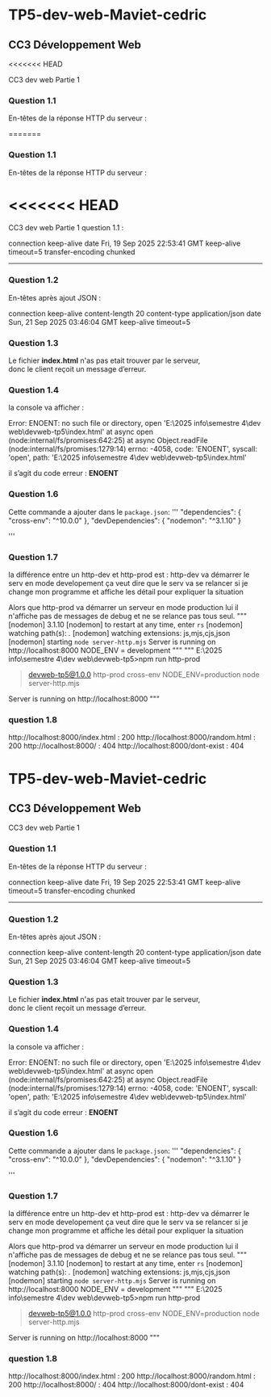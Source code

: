 # TP5-dev-web-Maviet-cedric

## CC3 Développement Web

<<<<<<< HEAD


CC3 dev web
Partie 1

### Question 1.1
En-têtes de la réponse HTTP du serveur :

=======
### Question 1.1
En-têtes de la réponse HTTP du serveur :

<<<<<<< HEAD
=======
CC3 dev web
Partie 1
question 1.1 :



connection keep-alive
date Fri, 19 Sep 2025 22:53:41 GMT
keep-alive timeout=5
transfer-encoding chunked


---

### Question 1.2
En-têtes après ajout JSON :

connection keep-alive
content-length 20
content-type application/json
date  Sun, 21 Sep 2025 03:46:04 GMT
keep-alive timeout=5





### Question 1.3

Le fichier **index.html** n'as pas etait trouver par le serveur,  
donc le client reçoit un message d’erreur.



### Question 1.4

la console va afficher :

Error: ENOENT: no such file or directory, open 'E:\2025 info\semestre 4\dev web\devweb-tp5\index.html'
    at async open (node:internal/fs/promises:642:25)
    at async Object.readFile (node:internal/fs/promises:1279:14) 
  errno: -4058,
  code: 'ENOENT',
  syscall: 'open',
  path: 'E:\\2025 info\\semestre 4\\dev web\\devweb-tp5\\index.html'

il s’agit du code erreur : **ENOENT**
 


### Question 1.6

Cette commande a ajouter dans le `package.json`:
'''
 "dependencies": {
    "cross-env": "^10.0.0"
  },
  "devDependencies": {
    "nodemon": "^3.1.10"
  }

'''
 

### Question 1.7

la différence entre un http-dev et http-prod est :
http-dev va démarrer le serv  en mode developement ça veut dire que le serv va se relancer si je change mon programme et affiche les détail pour expliquer la situation 

Alors que http-prod va démarrer un serveur en mode production lui il n'affiche pas de messages de debug et ne se relance pas tous seul.
"""
[nodemon] 3.1.10
[nodemon] to restart at any time, enter `rs`
[nodemon] watching path(s): *.*
[nodemon] watching extensions: js,mjs,cjs,json
[nodemon] starting `node server-http.mjs`
Server is running on http://localhost:8000
NODE_ENV = development
"""
"""
E:\2025 info\semestre 4\dev web\devweb-tp5>npm run http-prod

> devweb-tp5@1.0.0 http-prod
> cross-env NODE_ENV=production node server-http.mjs

Server is running on http://localhost:8000
"""
### question 1.8

http://localhost:8000/index.html :
200 
http://localhost:8000/random.html :
200
http://localhost:8000/ :
404
http://localhost:8000/dont-exist :
404


# TP5-dev-web-Maviet-cedric

## CC3 Développement Web



CC3 dev web
Partie 1

### Question 1.1
En-têtes de la réponse HTTP du serveur :

connection keep-alive
date Fri, 19 Sep 2025 22:53:41 GMT
keep-alive timeout=5
transfer-encoding chunked


---

### Question 1.2
En-têtes après ajout JSON :

connection keep-alive
content-length 20
content-type application/json
date  Sun, 21 Sep 2025 03:46:04 GMT
keep-alive timeout=5





### Question 1.3
Le fichier **index.html** n'as pas etait trouver par le serveur,  
donc le client reçoit un message d’erreur.



### Question 1.4

la console va afficher :

Error: ENOENT: no such file or directory, open 'E:\2025 info\semestre 4\dev web\devweb-tp5\index.html'
    at async open (node:internal/fs/promises:642:25)
    at async Object.readFile (node:internal/fs/promises:1279:14) 
  errno: -4058,
  code: 'ENOENT',
  syscall: 'open',
  path: 'E:\\2025 info\\semestre 4\\dev web\\devweb-tp5\\index.html'

il s’agit du code erreur : **ENOENT**
 


### Question 1.6

Cette commande a ajouter dans le `package.json`:
'''
 "dependencies": {
    "cross-env": "^10.0.0"
  },
  "devDependencies": {
    "nodemon": "^3.1.10"
  }

'''
 

### Question 1.7

la différence entre un http-dev et http-prod est :
http-dev va démarrer le serv  en mode developement ça veut dire que le serv va se relancer si je change mon programme et affiche les détail pour expliquer la situation 

Alors que http-prod va démarrer un serveur en mode production lui il n'affiche pas de messages de debug et ne se relance pas tous seul.
"""
[nodemon] 3.1.10
[nodemon] to restart at any time, enter `rs`
[nodemon] watching path(s): *.*
[nodemon] watching extensions: js,mjs,cjs,json
[nodemon] starting `node server-http.mjs`
Server is running on http://localhost:8000
NODE_ENV = development
"""
"""
E:\2025 info\semestre 4\dev web\devweb-tp5>npm run http-prod

> devweb-tp5@1.0.0 http-prod
> cross-env NODE_ENV=production node server-http.mjs

Server is running on http://localhost:8000
"""
### question 1.8

http://localhost:8000/index.html :
200 
http://localhost:8000/random.html :
200
http://localhost:8000/ :
404
http://localhost:8000/dont-exist :
404

